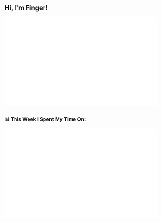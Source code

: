 <h2> Hi, I'm Finger!</h2>

<img align="right" src="https://raw.githubusercontent.com/spianmo/github-stats/master/generated/overview.svg#gh-light-mode-only">

<!-- <img align="right" height="160em" src="https://github-readme-stats-eight-theta.vercel.app/api/top-langs/?username=spianmo&layout=compact&langs_count=8&theme=algolia"/>	 -->
	
```go
package main

type Me struct {
	Name   string
	Job    string
	Code   string
	Skills string
}

func main() {
	me := &Me{
		Name:   "Finger",
		Job:    "Client-side Engineer",
		Code:   "Java, Kotlin, C#, Rust and C++ and Others",
		Skills: "Android, Security, Cross-platform client, NLP, CV, ASR ^o^",
	}
	_ = me
}
```


<h3>📊 This Week I Spent My Time On:</h3>
<img align='right' src="https://raw.githubusercontent.com/spianmo/github-stats/master/generated/languages.svg#gh-light-mode-only">

<!--START_SECTION:waka-->

```txt
Kotlin                         7 hrs 19 mins   ██████████████░░░░░░░░░░░   56.56 %
TypeScript                     3 hrs 1 min     █████▓░░░░░░░░░░░░░░░░░░░   23.33 %
Java                           1 hr 14 mins    ██▒░░░░░░░░░░░░░░░░░░░░░░   09.62 %
XML                            41 mins         █▒░░░░░░░░░░░░░░░░░░░░░░░   05.30 %
Bash                           21 mins         ▓░░░░░░░░░░░░░░░░░░░░░░░░   02.74 %
```

<!--END_SECTION:waka-->
